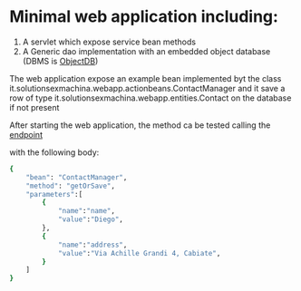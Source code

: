 # Minimal web application including:

1. A servlet which expose service bean methods
2. A Generic dao implementation with an embedded object database (DBMS is [ObjectDB][endpoint])

The web application expose an example bean implemented byt the class it.solutionsexmachina.webapp.actionbeans.ContactManager
and it save a row of type it.solutionsexmachina.webapp.entities.Contact on the database if not present

After starting the web application, the method ca be tested calling the [endpoint][endpoint]

with the following body:

```sh
{
	"bean": "ContactManager",
	"method": "getOrSave",
	"parameters":[
		{
			"name":"name",
			"value":"Diego",
		},
		{
			"name":"address",
			"value":"Via Achille Grandi 4, Cabiate",
		}
	]
}
```

[objectdb]: <https://www.objectdb.com/>
[endpoint]: <http://localhost:8080/webapp/ajax/ContactManager>
